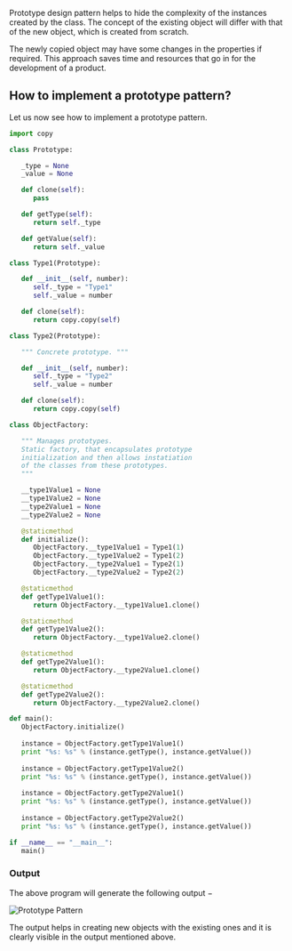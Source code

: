 Prototype design pattern helps to hide the complexity of the instances created by the class. The concept of the existing object will differ with that of the new object, which is created from scratch.

The newly copied object may have some changes in the properties if required. This approach saves time and resources that go in for the development of a product.

## How to implement a prototype pattern?

Let us now see how to implement a prototype pattern.

```python
import copy

class Prototype:

   _type = None
   _value = None

   def clone(self):
      pass

   def getType(self):
      return self._type

   def getValue(self):
      return self._value

class Type1(Prototype):

   def __init__(self, number):
      self._type = "Type1"
      self._value = number

   def clone(self):
      return copy.copy(self)

class Type2(Prototype):

   """ Concrete prototype. """

   def __init__(self, number):
      self._type = "Type2"
      self._value = number

   def clone(self):
      return copy.copy(self)

class ObjectFactory:

   """ Manages prototypes.
   Static factory, that encapsulates prototype
   initialization and then allows instatiation
   of the classes from these prototypes.
   """

   __type1Value1 = None
   __type1Value2 = None
   __type2Value1 = None
   __type2Value2 = None

   @staticmethod
   def initialize():
      ObjectFactory.__type1Value1 = Type1(1)
      ObjectFactory.__type1Value2 = Type1(2)
      ObjectFactory.__type2Value1 = Type2(1)
      ObjectFactory.__type2Value2 = Type2(2)

   @staticmethod
   def getType1Value1():
      return ObjectFactory.__type1Value1.clone()

   @staticmethod
   def getType1Value2():
      return ObjectFactory.__type1Value2.clone()

   @staticmethod
   def getType2Value1():
      return ObjectFactory.__type2Value1.clone()

   @staticmethod
   def getType2Value2():
      return ObjectFactory.__type2Value2.clone()

def main():
   ObjectFactory.initialize()
   
   instance = ObjectFactory.getType1Value1()
   print "%s: %s" % (instance.getType(), instance.getValue())
   
   instance = ObjectFactory.getType1Value2()
   print "%s: %s" % (instance.getType(), instance.getValue())
   
   instance = ObjectFactory.getType2Value1()
   print "%s: %s" % (instance.getType(), instance.getValue())
   
   instance = ObjectFactory.getType2Value2()
   print "%s: %s" % (instance.getType(), instance.getValue())

if __name__ == "__main__":
   main()
```

### Output

The above program will generate the following output −

![Prototype Pattern](https://www.tutorialspoint.com/python_design_patterns/images/prototype_pattern.jpg)

The output helps in creating new objects with the existing ones and it is clearly visible in the output mentioned above.